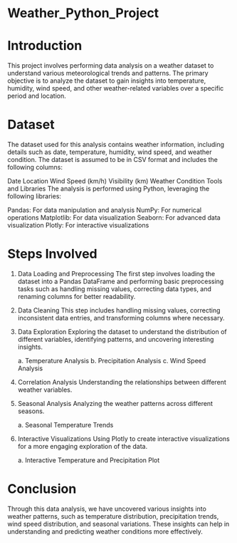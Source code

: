 # Weather_Python_Project

# Introduction
This project involves performing data analysis on a weather dataset to understand various meteorological trends and patterns. The primary objective is to analyze the dataset to gain insights into temperature, humidity, wind speed, and other weather-related variables over a specific period and location.

# Dataset
The dataset used for this analysis contains weather information, including details such as date, temperature, humidity, wind speed, and weather condition. The dataset is assumed to be in CSV format and includes the following columns:

Date
Location
Wind Speed (km/h)
Visibility (km)
Weather Condition
Tools and Libraries
The analysis is performed using Python, leveraging the following libraries:

Pandas: For data manipulation and analysis
NumPy: For numerical operations
Matplotlib: For data visualization
Seaborn: For advanced data visualization
Plotly: For interactive visualizations

# Steps Involved
1. Data Loading and Preprocessing
The first step involves loading the dataset into a Pandas DataFrame and performing basic preprocessing tasks such as handling missing values, correcting data types, and renaming columns for better readability.

2. Data Cleaning
This step includes handling missing values, correcting inconsistent data entries, and transforming columns where necessary.

3. Data Exploration
Exploring the dataset to understand the distribution of different variables, identifying patterns, and uncovering interesting insights.

    a. Temperature Analysis
    b. Precipitation Analysis
    c. Wind Speed Analysis

4. Correlation Analysis
Understanding the relationships between different weather variables.

5. Seasonal Analysis
Analyzing the weather patterns across different seasons.

   a. Seasonal Temperature Trends

6. Interactive Visualizations
Using Plotly to create interactive visualizations for a more engaging exploration of the data.

   a. Interactive Temperature and Precipitation Plot

# Conclusion
Through this data analysis, we have uncovered various insights into weather patterns, such as temperature distribution, precipitation trends, wind speed distribution, and seasonal variations. These insights can help in understanding and predicting weather conditions more effectively.

